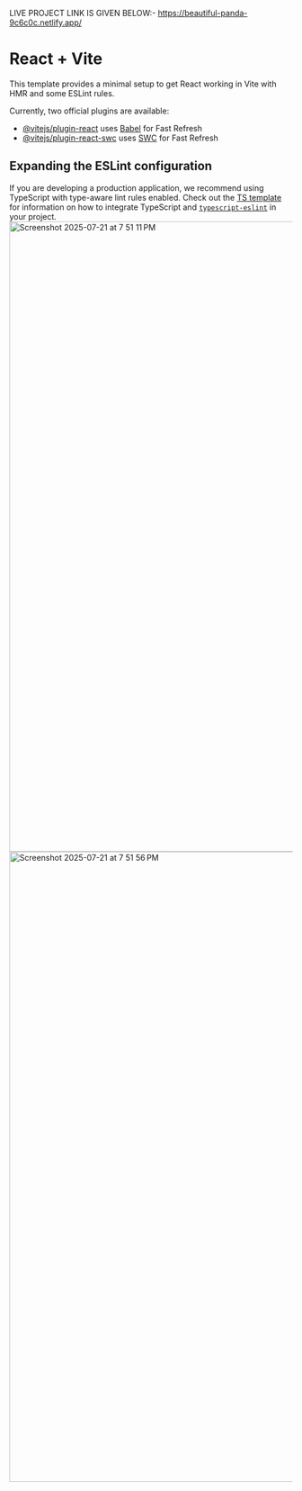 LIVE PROJECT LINK IS GIVEN BELOW:-
https://beautiful-panda-9c6c0c.netlify.app/


# React + Vite

This template provides a minimal setup to get React working in Vite with HMR and some ESLint rules.

Currently, two official plugins are available:

- [@vitejs/plugin-react](https://github.com/vitejs/vite-plugin-react/blob/main/packages/plugin-react) uses [Babel](https://babeljs.io/) for Fast Refresh
- [@vitejs/plugin-react-swc](https://github.com/vitejs/vite-plugin-react/blob/main/packages/plugin-react-swc) uses [SWC](https://swc.rs/) for Fast Refresh

## Expanding the ESLint configuration

If you are developing a production application, we recommend using TypeScript with type-aware lint rules enabled. Check out the [TS template](https://github.com/vitejs/vite/tree/main/packages/create-vite/template-react-ts) for information on how to integrate TypeScript and [`typescript-eslint`](https://typescript-eslint.io) in your project.
<img width="1792" height="1120" alt="Screenshot 2025-07-21 at 7 51 11 PM" src="https://github.com/user-attachments/assets/1d54d749-a82b-41e8-b688-80ee1c675a25" />
<img width="1792" height="1120" alt="Screenshot 2025-07-21 at 7 51 56 PM" src="https://github.com/user-attachments/assets/9bf4cf8d-7450-47f4-9323-8cb08ea27a59" />
